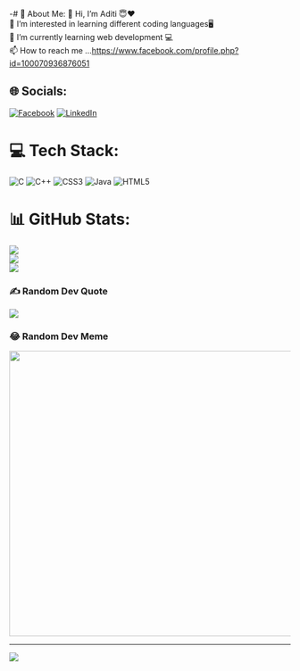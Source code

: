 -# 💫 About Me:
👋 Hi, I’m Aditi 😇❤<br>👀 I’m interested in learning different coding languages🖥<br>🌱 I’m currently learning web development 💻<br>📫 How to reach me ...https://www.facebook.com/profile.php?id=100070936876051


## 🌐 Socials:
[![Facebook](https://img.shields.io/badge/Facebook-%231877F2.svg?logo=Facebook&logoColor=white)](https://facebook.com/https://www.facebook.com/profile.php?id=100070936876051) [![LinkedIn](https://img.shields.io/badge/LinkedIn-%230077B5.svg?logo=linkedin&logoColor=white)](https://linkedin.com/in/https://www.linkedin.com/in/aditi-paul-274082202) 

# 💻 Tech Stack:
![C](https://img.shields.io/badge/c-%2300599C.svg?style=flat&logo=c&logoColor=white) ![C++](https://img.shields.io/badge/c++-%2300599C.svg?style=flat&logo=c%2B%2B&logoColor=white) ![CSS3](https://img.shields.io/badge/css3-%231572B6.svg?style=flat&logo=css3&logoColor=white) ![Java](https://img.shields.io/badge/java-%23ED8B00.svg?style=flat&logo=java&logoColor=white) ![HTML5](https://img.shields.io/badge/html5-%23E34F26.svg?style=flat&logo=html5&logoColor=white)
# 📊 GitHub Stats:
![](https://github-readme-stats.vercel.app/api?username=aditipaul-0805&theme=monokai&hide_border=false&include_all_commits=true&count_private=true)<br/>
![](https://github-readme-streak-stats.herokuapp.com/?user=aditipaul-0805&theme=monokai&hide_border=false)<br/>
![](https://github-readme-stats.vercel.app/api/top-langs/?username=aditipaul-0805&theme=monokai&hide_border=false&include_all_commits=true&count_private=true&layout=compact)

### ✍️ Random Dev Quote
![](https://quotes-github-readme.vercel.app/api?type=horizontal&theme=merko)

### 😂 Random Dev Meme
<img src="https://random-memer.herokuapp.com/" width="512px"/>

---
[![](https://visitcount.itsvg.in/api?id=aditipaul-0805&icon=0&color=0)](https://visitcount.itsvg.in)
